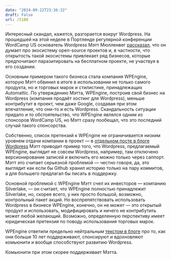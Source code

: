 ```yaml
---
date: "2024-09-22T23:36:32"
draft: False
url: /5180
---
```


Интересный скандал, кажется, разгорается вокруг Wordpress. На прошедшей на этой неделе в Портленде регулярной конференции WordCamp US основатель Wordpress Мэтт Мюлленвег [рассказал](https://ma.tt/2024/09/ecosystem-thinking/), что он думает про экосистему open-source проектов и, в частности, что открытость такой экосистемы привлекает ряд бизнесов, которые предпочитают паразитировать на бесплатном проекте, не участвуя в его создании. 

Основным примером такого бизнеса стала компания WPEngine, которую Мэтт обвинил в итоге в использовании не только самого продукта, но и торговых марок и стилистике, принадлежащих Automattic. По утверждению Мэтта, WPEngine, построив свой бизнес на Wordpress (компания продаёт хостинг для Wordpress), меньше контрибутит в проект, чем даже Google, создавая при этом впечатление, что они-то и есть Wordpress. Скандальность ситуации придало и то обстоятельство, что WPEngine являлся одним из спонсоров WordCamp US, но Мэтт сразу пообещал, что это последний случай такого спонсорства. 

Собственно, список претензий к WPEngine не ограничивается низким уровнем отдачи компании в проект — в [отдельном посте в блоге Wordpress](https://wordpress.org/news/2024/09/wp-engine/) Мэтт приводит пример того, что Wordpress, предлагаемый WPEngine, выглядит не совсем Wordpress, например, там отключено версионирование записей и включить его можно только через саппорт. Мэтт это считает серьезной проблемой — честно говоря, да, это выглядит как если бы Github хранил историю только на пару коммитов, а для большего предлагал бы писать в поддержку.

Основной проблемой с WPEngine Мэтт счел их инвесторов — компанию Silverlake, — он считает, что WPEngine полностью принадлежит Silverlake, но, скорее всего, у них просто большой, возможно, контрольный пакет акций. Но воспрепятствовать использовать Wordpress в бизнесе WPEngine, конечно, он не может — это открытый продукт и использовать, модифицировать и ничего не контрибутить может любой желающий. Возможно, определенную перспективу имеет юридическая претензия по поводу использования торговых марок. 

WPEngine ответили предельно нейтральным [текстом в блоге](https://wpengine.com/blog/highlighting-wordpress-innovation-contribution/) про то, как они больше 10 лет поддерживают, спонсируют и вдохновляют комьюнити и вообще способствуют развитию Wordpress. 

Комьюнити при этом скорее поддерживает Мэтта.
